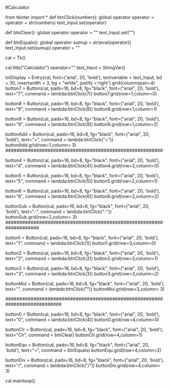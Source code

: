 #Calculator


from tkinter import *
def btnClick(numbers):
    global operator
    operator = operator + str(numbers)
    text_Input.set(operator)

def btnClear():
    global operator
    operator = ""
    text_Input.set("")

def btnEquals():
    global operator
    sumup = str(eval(operator))
    text_Input.set(sumup)
    operator = ""


cal = Tk()

cal.title("Calculator")
operator=""
text_Input = StringVar()

txtDisplay = Entry(cal, font=('arial', 20, 'bold'), textvariable = text_Input, bd = 30, insertwidth = 3, bg = "white", justify ='right').grid(columnspan=4)
button7 = Button(cal, padx=16, bd=8, fg="black", font=("arial", 20, 'bold'), text="7", command = lambda:btnClick(7))
button7.grid(row=1,column=0)

button8 = Button(cal, padx=16, bd=8, fg="black", font=("arial", 20, 'bold'), text="8", command = lambda:btnClick(8))
button8.grid(row=1,column=1)

button9 = Button(cal, padx=16, bd=8, fg="black", font=("arial", 20, 'bold'), text="9", command = lambda:btnClick(9))
button9.grid(row=1,column=2)

buttonAdd = Button(cal, padx=16, bd=8, fg="black", font=("arial", 20, 'bold'), text="+", command = lambda:btnClick("+"))
buttonAdd.grid(row=1,column= 3)
########################################################

button4 = Button(cal, padx=16, bd=8, fg="black", font=("arial", 20, 'bold'), text="4", command = lambda:btnClick(4))
button4.grid(row=2,column=0)

button5 = Button(cal, padx=16, bd=8, fg="black", font=("arial", 20, 'bold'), text="5", command = lambda:btnClick(5))
button5.grid(row=2,column=1)

button6 = Button(cal, padx=16, bd=8, fg="black", font=("arial", 20, 'bold'), text="6", command = lambda:btnClick(6))
button6.grid(row=2,column=2)

buttonSub = Button(cal, padx=16, bd=8, fg="black", font=("arial", 20, 'bold'), text="-", command = lambda:btnClick("-"))
buttonSub.grid(row=2,column= 3)
####################################################################

button1 = Button(cal, padx=16, bd=8, fg="black", font=("arial", 20, 'bold'), text="1", command = lambda:btnClick(1))
button1.grid(row=3,column=0)

button2 = Button(cal, padx=16, bd=8, fg="black", font=("arial", 20, 'bold'), text="2", command = lambda:btnClick(2))
button2.grid(row=3,column=1)

button3 = Button(cal, padx=16, bd=8, fg="black", font=("arial", 20, 'bold'), text="3", command = lambda:btnClick(3))
button3.grid(row=3,column=2)

buttonMul = Button(cal, padx=16, bd=8, fg="black", font=("arial", 20, 'bold'), text="*", command = lambda:btnClick("*"))
buttonMul.grid(row=3,column= 3)

############################################################################

button0 = Button(cal, padx=16, bd=8, fg="black", font=("arial", 20, 'bold'), text="0", command = lambda:btnClick(4))
button0.grid(row=4,column=0)

buttonClr = Button(cal, padx=16, bd=8, fg="black", font=("arial", 20, 'bold'), text="Clr", command = btnClear)
buttonClr.grid(row=4,column=1)

buttonEqu = Button(cal, padx=16, bd=8, fg="black", font=("arial", 20, 'bold'), text="=", command = btnEquals)
buttonEqu.grid(row=4,column=2)

buttonDiv = Button(cal, padx=16, bd=8, fg="black", font=("arial", 20, 'bold'), text="/", command = lambda:btnClick("/"))
buttonDiv.grid(row=4,column= 3)


cal.mainloop()
